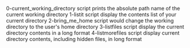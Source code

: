 0-current_working_directory script prints the absolute path name of the current working directory
1-listit script display the contents list of your current directory
2-bring_me_home script would change the working directory to the user's home directory
3-listfiles script display the current directory contents in a long format
4-listmorefiles script display current directory contents, including hidden files, in long format
